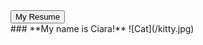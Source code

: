 <form>
    <button formaction="http://goetze11.github.io/resume_page.html">My Resume</button>
</form>
### **My name is Ciara!**
![Cat](/kitty.jpg)

